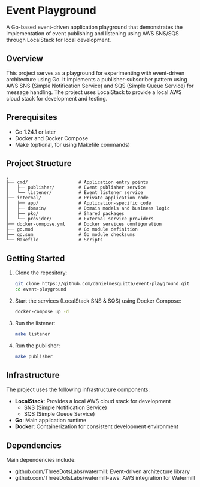 # Event Playground

A Go-based event-driven application playground that demonstrates the implementation of event publishing and listening using AWS SNS/SQS through LocalStack for local development.

## Overview

This project serves as a playground for experimenting with event-driven architecture using Go. It implements a publisher-subscriber pattern using AWS SNS (Simple Notification Service) and SQS (Simple Queue Service) for message handling. The project uses LocalStack to provide a local AWS cloud stack for development and testing.

## Prerequisites

- Go 1.24.1 or later
- Docker and Docker Compose
- Make (optional, for using Makefile commands)

## Project Structure

```
.
├── cmd/                   # Application entry points
│   ├── publisher/         # Event publisher service
│   └── listener/          # Event listener service
├── internal/              # Private application code
│   ├── app/               # Application-specific code
│   ├── domain/            # Domain models and business logic
│   ├── pkg/               # Shared packages
│   └── provider/          # External service providers
├── docker-compose.yml     # Docker services configuration
├── go.mod                 # Go module definition
├── go.sum                 # Go module checksums
└── Makefile               # Scripts
```

## Getting Started

1. Clone the repository:

   ```bash
   git clone https://github.com/danielmesquitta/event-playground.git
   cd event-playground
   ```

2. Start the services (LocalStack SNS & SQS) using Docker Compose:

   ```bash
   docker-compose up -d
   ```

3. Run the listener:

   ```bash
   make listener
   ```

4. Run the publisher:

   ```bash
   make publisher
   ```

## Infrastructure

The project uses the following infrastructure components:

- **LocalStack**: Provides a local AWS cloud stack for development
  - SNS (Simple Notification Service)
  - SQS (Simple Queue Service)
- **Go**: Main application runtime
- **Docker**: Containerization for consistent development environment

## Dependencies

Main dependencies include:

- github.com/ThreeDotsLabs/watermill: Event-driven architecture library
- github.com/ThreeDotsLabs/watermill-aws: AWS integration for Watermill

